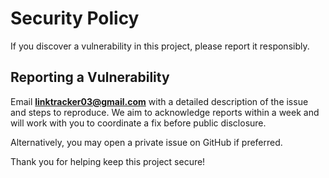 # Security Policy

If you discover a vulnerability in this project, please report it responsibly.

## Reporting a Vulnerability

Email **linktracker03@gmail.com** with a detailed description of the issue and steps to reproduce. We aim to acknowledge reports within a week and will work with you to coordinate a fix before public disclosure.

Alternatively, you may open a private issue on GitHub if preferred.

Thank you for helping keep this project secure!
